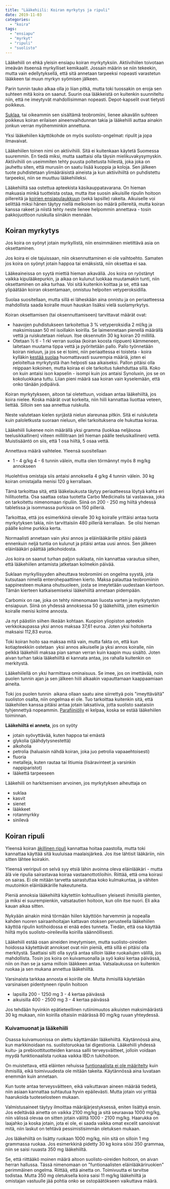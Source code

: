 ```yaml
---
title: "Lääkehiili: Koiran myrkytys ja ripuli"
date: 2019-11-03
categories: 
  - "koira"
tags: 
  - "ensiapu"
  - "myrkyt"
  - "ripuli"
  - "suolisto"
---
```


Lääkehiili on ehkä yleisin ensiapu koiran myrkytyksiin. Aktiivihiilen toivotaan imeävän itseensä myrkylliset kemikaalit. Jossain määrin se niin tekeekin, mutta vain edellytyksellä, että sitä annetaan tarpeeksi nopeasti varastetun lääkkeen tai muun myrkyn syömisen jälkeen.

<!--more-->

Parin tunnin tauko alkaa olla jo liian pitkä, mutta toki tuossakin on eroja sen suhteen mitä koira on saanut. Suurin osa lääkkeistä on kuitenkin suunniteltu niin, että ne imeytyvät mahdollisimman nopeasti. Depot-kapselit ovat tietysti poikkeus.

[Suklaa](https://www.katiska.eu/tieto/myrkyt-ja-riskit/suklaa/), tai oikeammin sen sisältämä teobromiini, lienee aikavälin suhteen poikkeus koiran erilaisen aineenvaihdunnan takia ja lääkehiili auttaa ainakin jonkun verran myöhemminkin annettuna.

Yksi lääkehiilen käyttökohde on myös suolisto-ongelmat: ripulit ja jopa ilmavaivat.

Lääkehiilen toinen nimi on aktiivihiili. Sitä ei kuitenkaan käytetä Suomessa suuremmin. En tiedä miksi, mutta saattaisi olla täysin mielikuvakysymyskin. Aktiivihiili on useimmiten tehty puusta poltetusta hiilestä, joka joka on jauhettu siten, että murusiin on saatu lisää kuoppia ja koloja. Sen jälkeen tuote puhdistetaan ylimääräisistä aineista ja kun aktiivihiiltä on puhdistettu tarpeeksi, niin se muuttuu lääkehiileksi.

Lääkehiiltä saa ostettua apteekista käsikauppatavarana. On hieman makuasia minkä tuotteista ostaa, mutta itse suosin aikuisille ripulin hoitoon pillereitä ja [koirien ensiapulaukkuun](https://www.katiska.eu/tieto/itsehoito/koiran-ensiapulaukku/) (sekä lapsille) rakeita. Aikuiselle voi selittää miksi hänen täytyy niellä melkoisen iso määrä pillereitä, mutta koiran kanssa rakeet ja niistä tehty neste lienee helpommin annettava - tosin pakkojuottoon ruiskulla siinäkin mennään.

## Koiran myrkytys

Jos koira on syönyt jotain myrkyllistä, niin ensimmäinen mietittävä asia on oksettaminen.

Jos koira ei ole tajuissaan, niin oksennuttaminen ei ole vaihtoehto. Samaten jos koira on syönyt jotain happoa tai emäksistä, niin oksettaa ei saa.

Lääkeaineissa on syytä miettiä hieman aikaväliä. Jos koira on ryöstänyt vaikka kipulääkepurkin, ja aikaa on kulunut luokkaa muutamakin tunti, niin oksettaminen on aika turhaa. Voi sitä kuitenkin koittaa ja se, että saa ylipäätään koiran oksentamaan, onnistuu helpoiten vetyperoksidilla.

Suolaa suositellaan, mutta sillä ei läheskään aina onnistu ja on periaatteessa mahdollista saada koiralle muun hauskan lisäksi vielä suolamyrkytys.

Koiran oksettamisen (tai oksennuttamiseen) tarvittavat määrät ovat:

- haavojen puhdistukseen tarkoitettua 3 % vetyperoksidia 2 ml/kg ja maksimissaan 50 ml isoillakin koirilla. Se laimennetaan pienellä määrällä vettä ja ruiskutetaan nieluun. Itse oksennutin 30 kg koiran 20 millillä.
- Otetaan ½ tl - 1 rkl verran suolaa (koiran koosta riippuen) kämmeneen, laitetaan muutama tippa vettä ja pyöritetään pallo. Pallo työnnetään koiran nieluun, ja jos se ei toimi, niin periaattessa ei toisteta - koira kylläkin [kestää suolaa](https://www.katiska.eu/tieto/koira-ruoka-lisaravinne/suola/) huomattavasti suurempia määriä, joten ei peloiteltua myrkytystä ihan helposti saa aikaiseksi. Pallon pitäisi olla reippaan kokoinen, mutta koiraa ei ole tarkoitus tukehduttaa sillä. Koko on kuin antaisi ison kapselin - isompi kuin jos antaisi Synoluxin, jos se on kokoluokkana tuttu. Liian pieni määrä saa koiran vain kyselemään, että onko tänään jodipäivä.

Koiran myrkytykseen, aitoon tai oletettuun, voidaan antaa lääkehiiltä, jos koira nielee. Koska määrät ovat korkeita, niin hiili kannattaa liuottaa veteen, liettää. Silloin sen saa annettua ruiskulla.

Neste valutetaan kielen syrjästä nielun alareunaa pitkin. Sitä ei ruiskuteta kuin paloletkusta suoraan nieluun, ellei tarkoituksena ole hukuttaa koiraa.

Lääkehiili liukenee noin määrällä yksi gramma (luokkaa neljäsosa teelusikkallinen) viiteen millilitraan (eli hieman päälle teelusikallinen) vettä. Muistisääntö on siis, että 1 osa hiiltä, 5 osaa vettä.

Annettava määrä vaihtelee. Yleensä suositellaan

- 1 - 4 g/kg 4 - 6 tunnin välein, mutta olen törmännyt myös 8 mg/kg annokseen

Huolehtiva omistaja siis antaisi annoksella 4 g/kg 4 tunnin välein. 30 kg koiran omistajalla menisi 120 g kerrallaan.

Tämä tarkoittaa sitä, että lääkelaukusta täytyy periaatteessa löytyä kahta eri hiilituotetta. Osa saattaa ostaa tuotetta Carbo Medicinalis tai vastaavaa, joka on tarkoitettu nimenomaan ripuliin. Siinä on 200 - 250 mg hiiltä yhdessä tabletissa ja isommassa purkissa on 150 pilleriä.

Tarkoittaa, että jos esimerkkinä olevalle 30 kg koiralle yrittäisi antaa tuota myrkytyksen takia, niin tarvittaisiin 480 pilleriä kerrallaan.  Se olisi hieman päälle kolme purkkia kerta.

Normaalisti annetaan vain yksi annos ja eläinlääkärille pitäisi päästä ennenkuin neljä tuntia on kulunut ja pitäisi antaa uusi annos. Sen jälkeen eläinlääkäri päättää jatkohoidosta.

Jos koira on saanut turhan paljon suklaata, niin kannattaa varautua siihen, että lääkehiilen antamista jatketaan kolmekin päivää.

Suklaan myrkyllisyyden aiheuttava teobromiini on ongelma syystä, jota kutsutaan nimellä enterohepaattinen kierto. Maksa palauttaa teobromiinin sappinesteen mukana ohutsuoleen, josta se imeytetään uudestaan kiertoon. Tämän kierteen katkaisemiseksi lääkehiiltä annetaan pidempään.

Carbomix on rae, joka on tehty nimenomaan liuosta varten ja myrkytysten ensiapuun. Siinä on yhdessä annoksessa 50 g lääkehiiltä, joten esimerkin koiralle menisi kolme annosta.

Ja nyt päästiin siihen ilkeään kohtaan. Kuopion yliopiston apteekin verkkokaupassa yksi annos maksaa 37,61 euroa. Joten yksi hoitokerta maksaisi 112,83 euroa.

Toki koiran hoito saa maksaa mitä vain, mutta fakta on, että kun kotiapteekkiin ostetaan  yksi annos aikuiselle ja yksi annos koiralle, niin pelkkä lääkehiili maksaa pian saman verran kuin kaapin muu sisältö. Joten aivan turhan takia lääkehiiltä ei kannata antaa, jos rahalla kuitenkin on merkitystä.

Lääkehiilellä on yksi harmittava ominaisuus. Se imee, jos on imettävää, noin puolen tunnin ajan ja sen jälkeen hiili alkaakin vapauttamaan kaappaamiaan aineita.

Toki jos puolen tunnin  aikana ollaan saatu aine siirrettyä pois "imeyttävältä" suoliston osalta, niin ongelmaa ei ole. Tuo tarkoittaa kuitenkin sitä, että lääkehiilen kanssa pitäisi antaa jotain laksatiivia, jotta suolisto saataisiin tyhjennettyä nopeammin. [Parafiiniöljy](https://www.katiska.eu/tieto/itsehoito/parafiinioljy/) ei kelpaa, koska se estää lääkehiilen toiminnan.

**Lääkehiiltä ei anneta**, jos on syöty

- jotain syövyttävää, kuten happoa tai emästä
- glykolia (jäähdytysnestettä)
- alkoholia
- petrolia (haluaisin nähdä koiran, joka juo petrolia vapaaehtoisesti)
- fluoria
- metalleja, kuten rautaa tai litiumia (lisäravinteet ja varsinkin nappiparistot)
- lääkettä tarpeeseen

Lääkehiili on harkitsemisen arvoinen, jos myrkytyksen aiheuttaja on

- suklaa
- kasvit
- sienet
- lääkkeet
- rotanmyrkky
- sinilevä

## Koiran ripuli

Yleensä koiran [äkillinen ripuli](https://www.katiska.eu/tieto/koiran-suolisto-vatsa/ripulin-kotihoito/) kannattaa hoitaa paastolla, mutta toki kannattaa käyttää sitä kuuluisaa maalaisjärkeä. Jos itse lähtisit lääkäriin, niin sitten lähtee koirakin.

Yleensä veriripuli on selvä syy etsiä lähin avoinna oleva eläinlääkäri - mutta älä vie ripulia sairastavaa koiraa vastaanottotiloihin. Riittää, että oma koirasi on sairas. Ei ole mitään tarvetta sairastuttaa koko kulmakuntaa, ja vähiten muutoinkin eläinlääkärille hakeutuneita.

Pieniä annoksia lääkehiiltä käytettiin kohtuullisen yleisesti ihmisillä pienten, ja miksi ei suurempienkin, vatsatautien hoitoon, kun olin itse nuori. Eli aika kauan aikaa sitten.

Nykyään ainakin minä törmään hiilen käyttöön harvemmin ja nopealla kahden nuoren sairaanhoitajan kattavan otoksen perusteella lääkehiilen käyttöä ripulin kotihoidossa ei enää edes tunneta. Tiedän, että osa käyttää hiiltä myös suolisto-oireilevilla koirilla säännöllisesti.

Lääkehiili estää osan aineiden imeytymisen, mutta suolisto-oireiden hoidossa käytettävät annokset ovat niin pieniä, että sillä ei pitäisi olla merkitystä. Saattaisi silti olla syytä antaa silloin lääke ruokailujen välillä, jos mahdollista. Tosin jos koira on kuivamuonalla ja syö kaksi kertaa päivässä, niin on ihan se ja sama milloin lääkkeen antaa. Vatsalaukussa on kuitenkin ruokaa ja sen mukana annettua lääkehiiltä.

Varsinaista tarkkaa annosta ei koirille ole. Mutta ihmisillä käytetään varsinaisen pidentyneen ripulin hoitoon

- lapsilla 200 - 1250 mg 3 - 4 kertaa päivässä
- aikuisilla 400 - 2500 mg 3 - 4 kertaa päivässä

Jos tehdään hyvinkin epätieteellinen rutiinimuutos aikuisten maksimäärästä 30 kg mukaan, niin koirilla oltaisiin määrässä 80 mg/kg ruuan yhteydessä.

### Kuivamuonat ja lääkehiili

Osassa kuivamuonissa on alettu käyttämään lääkehiiltä. Käytännössä aina, kun markkinoidaan ns. suolistoruokaa tai digestionia. Lääkehiili yhdessä kuitu- ja prebioottituotteiden kanssa sallii terveysväitteet, jolloin voidaan myydä funktionaalista ruokaa vaikka IBD:n tukihoitoon.

On muistettava, että eläinten rehuissa [funtionaalista ei ole määritelty](https://www.katiska.eu/tieto/koira-syominen-yleinen/funktionaaliset-onko-terveysvaitteille-katetta/) kuin ihmisillä, eikä toimivuudesta ole mitään takeita. Käytännössä aina luvataan enemmän kuin annetaan.

Kun tuote antaa terveysväitteen, eikä vaikuttavan aineen määrää tiedetä, niin asiaan kannattaa suhtautua hyvin epäilevästi. Mutta jotain voi yrittää haarukoida tuoteselosteen mukaan.

Valmistusaineet täytyy ilmoittaa määräjärjestyksessä, eniten lisättyä ensin.  Jos edeltävää ainetta on vaikka 2100 mg/kg ja sitä seuraavaa 1000 mg/kg, niin välissä olevaa on sitten jotain väliltä 1000 - 2100 mg/kg. Haarukka on laajahko ja koska jotain, jota ei ole, ei saada vaikka omat excelit sanoisivat mitä, niin laskut on tehtävä pessimistisimmän oletuksen mukaan.

Jos lääkehiiltä on lisätty ruokaan 1000 mg/kg, niin sitä on silloin 1 mg grammassa ruokaa. Jos esimerkkinä pidetty 30 kg koira söisi 350 grammaa, niin se saisi ruuasta 350 mg lääkehiiltä.

Se, että riittääkö moinen määrä aitoon suolisto-oireiden hoitoon, on aivan herran hallussa. Tässä nimenomaan on "funtionaalisten eläinlääkäriruokien" perimmäinen ongelma. Riittää, että ainetta on. Toimivuutta ei tarvitse todistaa. Mutta 350 mg oletuksella koira saisi 11 mg/kg lääkehiiltä ja omistajan vastuulle jää pohtia onko se ostopäätökseen vaikuttava määrä.

